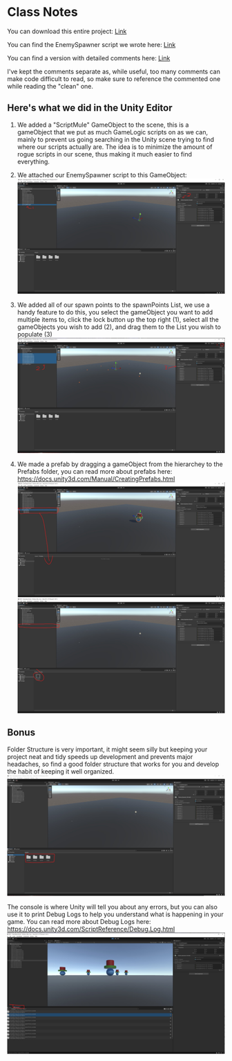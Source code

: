 # Class Notes

You can download this entire project: [Link](https://github.com/theshaneobrien/DGH1Resources/archive/refs/heads/main.zip)

You can find the EnemySpawner script we wrote here: [Link](https://github.com/theshaneobrien/UnityScriptingResources/blob/main/Class1-Functions-Lists-Loops/UnityProject/Assets/Scripts/EnemySpawner.cs)

You can find a version with detailed comments here: [Link](https://gist.github.com/theshaneobrien/3a240d854d773e9975c01c57ee138f2c)

I've kept the comments separate as, while useful, too many comments can make code difficult to read, so make sure to reference the commented one while reading the "clean" one.

## Here's what we did in the Unity Editor
1. We added a "ScriptMule" GameObject to the scene, this is a gameObject that we put as much GameLogic scripts on as we can, mainly to prevent us going searching in the Unity scene trying to find where our scripts actually are. The idea is to minimize the amount of rogue scripts in our scene, thus making it much easier to find everything.
2. We attached our EnemySpawner script to this GameObject:
![Image of the above](https://github.com/theshaneobrien/DGH1Resources/blob/e888eeebcf865c943346ce7e86e89868f50694b3/DG1-Class1-Functions-Lists-Loops/Screenshots/1..jpg "1")

3. We added all of our spawn points to the spawnPoints List, we use a handy feature to do this, you select the gameObject you want to add multiple items to, click the lock button up the top right (1), select all the gameObjects you wish to add (2), and drag them to the List you wish to populate (3)
![Image of the above](https://github.com/theshaneobrien/DGH1Resources/blob/e888eeebcf865c943346ce7e86e89868f50694b3/DG1-Class1-Functions-Lists-Loops/Screenshots/2.jpg "1")

4. We made a prefab by dragging a gameObject from the hierarchey to the Prefabs folder, you can read more about prefabs here: https://docs.unity3d.com/Manual/CreatingPrefabs.html
![Image of the above](https://github.com/theshaneobrien/DGH1Resources/blob/e888eeebcf865c943346ce7e86e89868f50694b3/DG1-Class1-Functions-Lists-Loops/Screenshots/4.jpg "1")
![Image of the above](https://github.com/theshaneobrien/DGH1Resources/blob/e888eeebcf865c943346ce7e86e89868f50694b3/DG1-Class1-Functions-Lists-Loops/Screenshots/5.jpg "1")


## Bonus
Folder Structure is very important, it might seem silly but keeping your project neat and tidy speeds up development and prevents major headaches, so find a good folder structure that works for you and develop the habit of keeping it well organized.
![Image of the above](https://github.com/theshaneobrien/DGH1Resources/blob/e888eeebcf865c943346ce7e86e89868f50694b3/DG1-Class1-Functions-Lists-Loops/Screenshots/3.jpg "1")

The console is where Unity will tell you about any errors, but you can also use it to print Debug Logs to help you understand what is happening in your game. You can read more about Debug Logs here: https://docs.unity3d.com/ScriptReference/Debug.Log.html
![Image of the above](https://github.com/theshaneobrien/DGH1Resources/blob/e888eeebcf865c943346ce7e86e89868f50694b3/DG1-Class1-Functions-Lists-Loops/Screenshots/6.jpg "1")
